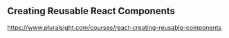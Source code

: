 ## Creating Reusable React Components
  https://www.pluralsight.com/courses/react-creating-reusable-components
